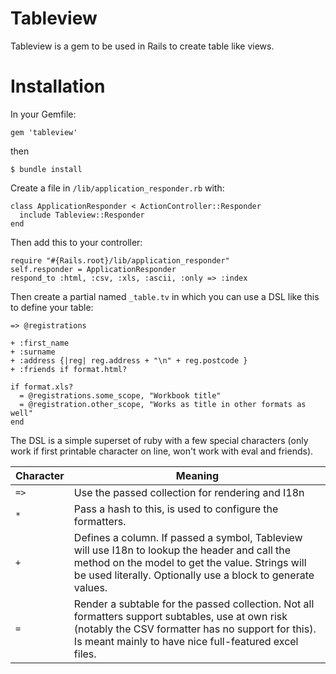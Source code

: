 Tableview
=========


Tableview is a gem to be used in Rails to create table like views.

Installation
============


In your Gemfile:


    gem 'tableview'
     
then

    $ bundle install
     
Create a file in `/lib/application_responder.rb` with:

    class ApplicationResponder < ActionController::Responder
      include Tableview::Responder
    end
    
Then add this to your controller:

    require "#{Rails.root}/lib/application_responder"
    self.responder = ApplicationResponder
    respond_to :html, :csv, :xls, :ascii, :only => :index

Then create a partial named `_table.tv` in which you can use a DSL like this to define your table:

    => @registrations
    
    + :first_name
    + :surname
    + :address {|reg| reg.address + "\n" + reg.postcode }
    + :friends if format.html?
    
    if format.xls?
      = @registrations.some_scope, "Workbook title"
      = @registration.other_scope, "Works as title in other formats as well"
    end
    
The DSL is a simple superset of ruby with a few special characters (only work if first printable character on line, won't work with eval and friends).

Character | Meaning
----------|--------
 `=>`     | Use the passed collection for rendering and I18n
 `*`      | Pass a hash to this, is used to configure the formatters.
 `+`      | Defines a column. If passed a symbol, Tableview will use I18n to lookup the header and call the method on the model to get the value. Strings will be used literally. Optionally use a block to generate values.
 `=`      | Render a subtable for the passed collection. Not all formatters support subtables, use at own risk (notably the CSV formatter has no support for this). Is meant mainly to have nice full-featured excel files.